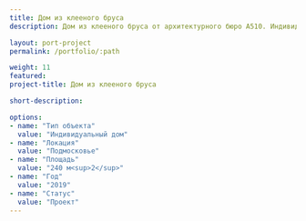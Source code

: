 ```yaml
---
title: Дом из клееного бруса
description: Дом из клееного бруса от архитектурного бюро А510. Индивидуальное проектирование на заказ.

layout: port-project
permalink: /portfolio/:path

weight: 11
featured:
project-title: Дом из клееного бруса

short-description: 

options:
- name: "Тип объекта"
  value: "Индивидуальный дом"
- name: "Локация"
  value: "Подмосковье"
- name: "Площадь"
  value: "240 м<sup>2</sup>"
- name: "Год"
  value: "2019"
- name: "Статус"
  value: "Проект"
---
```

